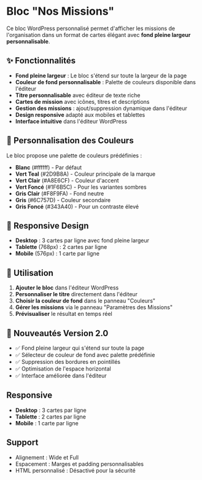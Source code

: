 # Bloc "Nos Missions"

Ce bloc WordPress personnalisé permet d'afficher les missions de l'organisation dans un format de cartes élégant avec **fond pleine largeur personnalisable**.

## ✨ Fonctionnalités

- **Fond pleine largeur** : Le bloc s'étend sur toute la largeur de la page
- **Couleur de fond personnalisable** : Palette de couleurs disponible dans l'éditeur
- **Titre personnalisable** avec éditeur de texte riche
- **Cartes de mission** avec icônes, titres et descriptions
- **Gestion des missions** : ajout/suppression dynamique dans l'éditeur
- **Design responsive** adapté aux mobiles et tablettes
- **Interface intuitive** dans l'éditeur WordPress

## 🎨 Personnalisation des Couleurs

Le bloc propose une palette de couleurs prédéfinies :

- **Blanc** (#ffffff) - Par défaut
- **Vert Teal** (#2D9B8A) - Couleur principale de la marque
- **Vert Clair** (#A8E6CF) - Couleur d'accent
- **Vert Foncé** (#1F6B5C) - Pour les variantes sombres
- **Gris Clair** (#F8F9FA) - Fond neutre
- **Gris** (#6C757D) - Couleur secondaire
- **Gris Foncé** (#343A40) - Pour un contraste élevé

## 📱 Responsive Design

- **Desktop** : 3 cartes par ligne avec fond pleine largeur
- **Tablette** (768px) : 2 cartes par ligne
- **Mobile** (576px) : 1 carte par ligne

## 🔧 Utilisation

1. **Ajouter le bloc** dans l'éditeur WordPress
2. **Personnaliser le titre** directement dans l'éditeur
3. **Choisir la couleur de fond** dans le panneau "Couleurs"
4. **Gérer les missions** via le panneau "Paramètres des Missions"
5. **Prévisualiser** le résultat en temps réel

## 🚀 Nouveautés Version 2.0

- ✅ Fond pleine largeur qui s'étend sur toute la page
- ✅ Sélecteur de couleur de fond avec palette prédéfinie
- ✅ Suppression des bordures en pointillés
- ✅ Optimisation de l'espace horizontal
- ✅ Interface améliorée dans l'éditeur

## Responsive

- **Desktop** : 3 cartes par ligne
- **Tablette** : 2 cartes par ligne
- **Mobile** : 1 carte par ligne

## Support

- Alignement : Wide et Full
- Espacement : Marges et padding personnalisables
- HTML personnalisé : Désactivé pour la sécurité
